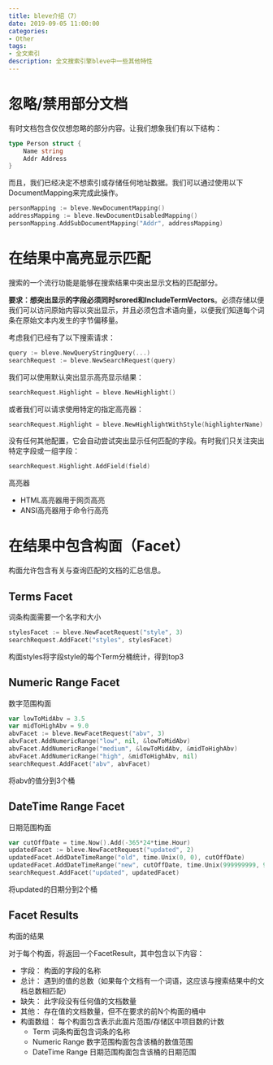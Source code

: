 ```yaml
---
title: bleve介绍（7）
date: 2019-09-05 11:00:00
categories:
- Other
tags:
- 全文索引
description: 全文搜索引擎bleve中一些其他特性
---
```


# 忽略/禁用部分文档

有时文档包含仅仅想忽略的部分内容。让我们想象我们有以下结构：

```go
type Person struct {
    Name string
    Addr Address
}
```

而且，我们已经决定不想索引或存储任何地址数据。我们可以通过使用以下DocumentMapping来完成此操作。

```go
personMapping := bleve.NewDocumentMapping()
addressMapping := bleve.NewDocumentDisabledMapping()
personMapping.AddSubDocumentMapping("Addr", addressMapping)
```

# 在结果中高亮显示匹配

搜索的一个流行功能是能够在搜索结果中突出显示文档的匹配部分。

**要求：想突出显示的字段必须同时srored和IncludeTermVectors**。必须存储以便我们可以访问原始内容以突出显示，并且必须包含术语向量，以便我们知道每个词条在原始文本内发生的字节偏移量。

考虑我们已经有了以下搜索请求：

```go
query := bleve.NewQueryStringQuery(...)
searchRequest := bleve.NewSearchRequest(query)
```

我们可以使用默认突出显示高亮显示结果：

```go
searchRequest.Highlight = bleve.NewHighlight()
```

或者我们可以请求使用特定的指定高亮器：

```go
searchRequest.Highlight = bleve.NewHighlightWithStyle(highlighterName)
```

没有任何其他配置，它会自动尝试突出显示任何匹配的字段。有时我们只关注突出特定字段或一组字段：

```go
searchRequest.Highlight.AddField(field)
```

高亮器

* HTML高亮器用于网页高亮
* ANSI高亮器用于命令行高亮

# 在结果中包含构面（Facet）

构面允许包含有关与查询匹配的文档的汇总信息。

## Terms Facet

词条构面需要一个名字和大小

```go
stylesFacet := bleve.NewFacetRequest("style", 3)
searchRequest.AddFacet("styles", stylesFacet)
```

构面styles将字段style的每个Term分桶统计，得到top3

## Numeric Range Facet

数字范围构面

```go
var lowToMidAbv = 3.5
var midToHighAbv = 9.0
abvFacet := bleve.NewFacetRequest("abv", 3)
abvFacet.AddNumericRange("low", nil, &lowToMidAbv)
abvFacet.AddNumericRange("medium", &lowToMidAbv, &midToHighAbv)
abvFacet.AddNumericRange("high", &midToHighAbv, nil)
searchRequest.AddFacet("abv", abvFacet)
```

将abv的值分到3个桶

## DateTime Range Facet

日期范围构面

```go
var cutOffDate = time.Now().Add(-365*24*time.Hour)
updatedFacet := bleve.NewFacetRequest("updated", 2)
updatedFacet.AddDateTimeRange("old", time.Unix(0, 0), cutOffDate)
updatedFacet.AddDateTimeRange("new", cutOffDate, time.Unix(999999999, 999999999))
searchRequest.AddFacet("updated", updatedFacet)
```

将updated的日期分到2个桶

## Facet Results

构面的结果

对于每个构面，将返回一个FacetResult，其中包含以下内容：

* 字段： 构面的字段的名称
* 总计： 遇到的值的总数（如果每个文档有一个词语，这应该与搜索结果中的文档总数相匹配）
* 缺失： 此字段没有任何值的文档数量
* 其他： 存在值的文档数量，但不在要求的前N个构面的桶中
* 构面数组： 每个构面包含表示此面片范围/存储区中项目数的计数
    * Term 词条构面包含词条的名称
    * Numeric Range 数字范围构面包含该桶的数值范围
    * DateTime Range 日期范围构面包含该桶的日期范围